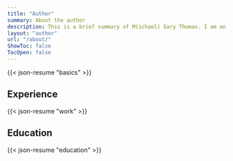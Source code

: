 ```yaml
---
title: "Author"
summary: About the author
description: This is a brief summary of M(ichael) Gary Thomas. I am an architect and engineer with a passion for technology and a love of learning, but doesn't everyone who creates one of these sites say the same thing?
layout: "author"
url: "/about/"
ShowToc: false
TocOpen: false
---
```


{{< json-resume "basics" >}}

## Experience

{{< json-resume "work" >}}

## Education

{{< json-resume "education" >}}
